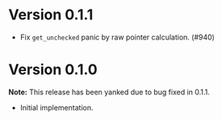 # Version 0.1.1

- Fix `get_unchecked` panic by raw pointer calculation. (#940)

# Version 0.1.0

**Note:** This release has been yanked due to bug fixed in 0.1.1.

- Initial implementation.
